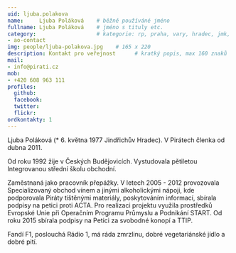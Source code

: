 ```yaml
---
uid: ljuba.polakova
name:     Ljuba Poláková 	# běžně používáné jméno
fullname: Ljuba Poláková  	# jméno s tituly etc.
category:                 	# kategorie: rp, praha, vary, hradec, jmk, senat
- ao-contact
img: people/ljuba-polakova.jpg    # 165 x 220
description: Kontakt pro veřejnost   	# kratký popis, max 160 znaků
mail:
- info@pirati.cz
mob:
- +420 608 963 111
profiles:
  github:    
  facebook:
  twitter: 	
  flickr:
ordkontakty: 1
---
```


Ljuba Poláková (* 6. května 1977 Jindřichův Hradec). V Pirátech členka od dubna 2011.

Od roku 1992 žije v Českých Budějovicích. Vystudovala pětiletou Integrovanou střední školu obchodní.

Zaměstnaná jako pracovník přepážky. V letech 2005 - 2012 provozovala Specializovaný obchod vínem a jinými alkoholickými nápoji, kde podporovala Piráty tištěnými materiály, poskytováním informací, sbírala podpisy na petici proti ACTA. Pro realizaci projektu využila prostředků Evropské Unie při Operačním Programu Průmyslu a Podnikání START. Od roku 2015 sbírala podpisy na Petici za svobodné konopí a TTIP.

Fandí F1, poslouchá Rádio 1, má ráda zmrzlinu, dobré vegetariánské jídlo a dobré pití.
